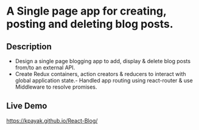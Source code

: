 # A Single page app for creating, posting and deleting blog posts.

## Description
- Design a single page blogging app to add, display & delete blog posts from/to an external API.
- Create Redux containers, action creators & reducers to interact with global application state.- Handled app routing using react-router & use Middleware to resolve promises.

## Live Demo
https://kpayak.github.io/React-Blog/


